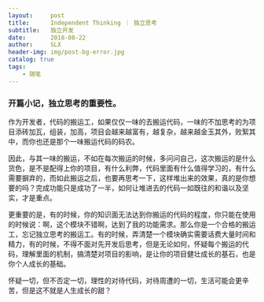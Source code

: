 ```yaml
---
layout:     post
title:      Independent Thinking ｜ 独立思考
subtitle:   独立开发
date:       2018-08-22
author:     SLX 
header-img: img/post-bg-error.jpg
catalog: true
tags:
    - 随笔
---
```


### 开篇小记，独立思考的重要性。
作为开发者，代码的搬运工，如果仅仅一味的去搬运代码，一味的不加思考的为项目添砖加瓦，组装，加高，项目会越来越富有，越复杂，越来越金玉其外，败絮其中，而你也还是那个一味搬运代码的码农。

因此，与其一味的搬运，不如在每次搬运的时候，多问问自己，这次搬运的是什么货色，是不是配得上你的项目，有什么利弊，代码里面有什么值得学习的，有什么需要摒弃的，而如此搬运之后，也要再思考一下，这样堆出来的效果，真的是你想要的吗？完成功能只是成功了一半，如何让堆进去的代码一如既往的和谐以及坚实，才是重点。

更重要的是，有的时候，你的知识面无法达到你搬运的代码的程度，你只能在使用的时候说：啊，这个模块不错啊，达到了我的功能需求。那么你是一个合格的搬运工，忘记独立思考的搬运工。有的时候，弄清楚一个模块确实需要话费大量时间和精力，有的时候，不得不面对先开发后思考，但是无论如何，怀疑每个搬运的代码，理解里面的机制，搞清楚对项目的影响，是让你的项目健壮成长的基石，也是你个人成长的基础。

怀疑一切，但不否定一切，理性的对待代码，对待周遭的一切，生活可能会更辛苦，但是这不就是人生成长的甜？